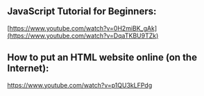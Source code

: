 ## **JavaScript Tutorial for Beginners:**
[https://www.youtube.com/watch?v=0H2miBK_gAk](https://www.youtube.com/watch?v=DqaTKBU9TZk)

## **How to put an HTML website online (on the Internet):**
https://www.youtube.com/watch?v=p1QU3kLFPdg

